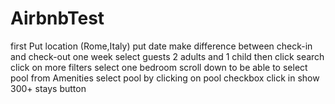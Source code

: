 # AirbnbTest
first Put location (Rome,Italy)
put date make difference between check-in and check-out one week
select guests 2 adults and 1 child
then click search
click on more filters
select one bedroom
scroll down to be able to select pool from Amenities
select pool by clicking on pool checkbox
click in show 300+ stays button
